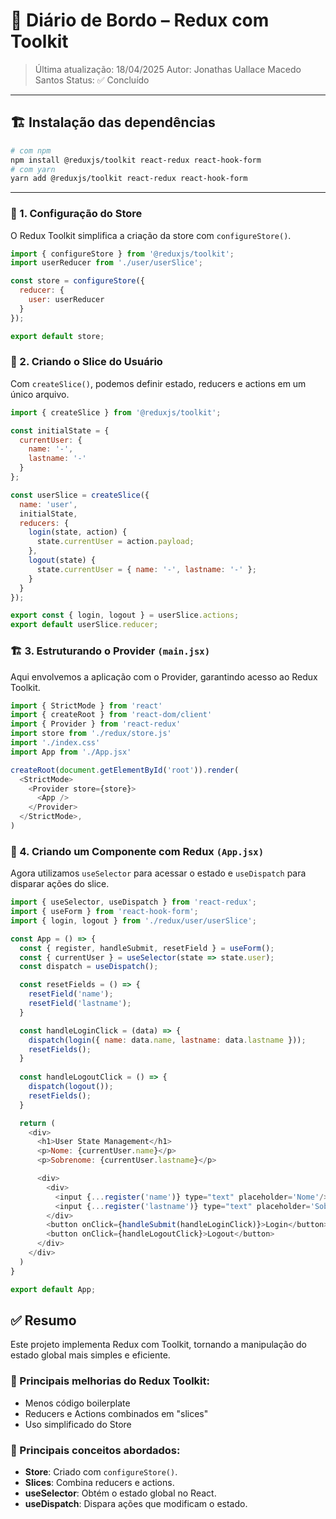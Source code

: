 # 📘 Diário de Bordo – Redux com Toolkit

> Última atualização: 18/04/2025
> Autor: Jonathas Uallace Macedo Santos
> Status: ✅ Concluído

---

## 🏗️ Instalação das dependências
```bash
# com npm
npm install @reduxjs/toolkit react-redux react-hook-form
# com yarn
yarn add @reduxjs/toolkit react-redux react-hook-form
```

---

### 📌 1. Configuração do Store
O Redux Toolkit simplifica a criação da store com `configureStore()`.
```js
import { configureStore } from '@reduxjs/toolkit';
import userReducer from './user/userSlice';

const store = configureStore({
  reducer: {
    user: userReducer
  }
});

export default store;
```

### 🔄 2. Criando o Slice do Usuário
Com `createSlice()`, podemos definir estado, reducers e actions em um único arquivo.
```js
import { createSlice } from '@reduxjs/toolkit';

const initialState = {
  currentUser: {
    name: '-',
    lastname: '-'
  }
};

const userSlice = createSlice({
  name: 'user',
  initialState,
  reducers: {
    login(state, action) {
      state.currentUser = action.payload;
    },
    logout(state) {
      state.currentUser = { name: '-', lastname: '-' };
    }
  }
});

export const { login, logout } = userSlice.actions;
export default userSlice.reducer;
```

### 🏗️ 3. Estruturando o Provider `(main.jsx)`
Aqui envolvemos a aplicação com o Provider, garantindo acesso ao Redux Toolkit.
```js
import { StrictMode } from 'react'
import { createRoot } from 'react-dom/client'
import { Provider } from 'react-redux'
import store from './redux/store.js'
import './index.css'
import App from './App.jsx'

createRoot(document.getElementById('root')).render(
  <StrictMode>
    <Provider store={store}>
      <App />
    </Provider>
  </StrictMode>,
)
```

### 🎯 4. Criando um Componente com Redux `(App.jsx)`
Agora utilizamos `useSelector` para acessar o estado e `useDispatch` para disparar ações do slice.
```js
import { useSelector, useDispatch } from 'react-redux';
import { useForm } from 'react-hook-form';
import { login, logout } from './redux/user/userSlice';

const App = () => {
  const { register, handleSubmit, resetField } = useForm();
  const { currentUser } = useSelector(state => state.user);
  const dispatch = useDispatch();

  const resetFields = () => {
    resetField('name');
    resetField('lastname');
  }

  const handleLoginClick = (data) => {
    dispatch(login({ name: data.name, lastname: data.lastname }));
    resetFields();
  }
  
  const handleLogoutClick = () => {
    dispatch(logout());
    resetFields();
  }

  return (
    <div>
      <h1>User State Management</h1>
      <p>Nome: {currentUser.name}</p>
      <p>Sobrenome: {currentUser.lastname}</p>

      <div>
        <div>
          <input {...register('name')} type="text" placeholder='Nome'/>
          <input {...register('lastname')} type="text" placeholder='Sobrenome'/>
        </div>
        <button onClick={handleSubmit(handleLoginClick)}>Login</button>
        <button onClick={handleLogoutClick}>Logout</button>
      </div>
    </div>
  )
}

export default App;
```

## ✅ Resumo
Este projeto implementa Redux com Toolkit, tornando a manipulação do estado global mais simples e eficiente.

### 🔑 Principais melhorias do Redux Toolkit:
- Menos código boilerplate
- Reducers e Actions combinados em "slices"
- Uso simplificado do Store

### 📌 Principais conceitos abordados:
- **Store**: Criado com `configureStore()`.
- **Slices**: Combina reducers e actions.
- **useSelector**: Obtém o estado global no React.
- **useDispatch**: Dispara ações que modificam o estado.